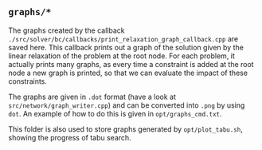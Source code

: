 `graphs/*`
------------

The graphs created by the callback `./src/solver/bc/callbacks/print_relaxation_graph_callback.cpp` are saved here. This callback prints out a graph of the solution given by the linear relaxation of the problem at the root node. For each problem, it actually prints many graphs, as every time a constraint is added at the root node a new graph is printed, so that we can evaluate the impact of these constraints.

The graphs are given in `.dot` format (have a look at `src/network/graph_writer.cpp`) and can be converted into `.png` by using `dot`. An example of how to do this is given in `opt/graphs_cmd.txt`.

This folder is also used to store graphs generated by `opt/plot_tabu.sh`, showing the progress of tabu search.